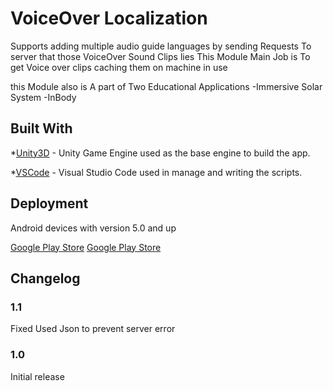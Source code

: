 # VoiceOver Localization

Supports adding multiple audio guide languages  by sending Requests To server that those VoiceOver Sound Clips lies 
This Module Main Job is To get Voice over clips caching them on machine in use 

this Module also is A part of Two Educational Applications 
-Immersive Solar System
-InBody


## Built With

*[Unity3D](https://unity3d.com/) - Unity Game Engine used as the base engine to build the app.

*[VSCode](https://code.visualstudio.com/) - Visual Studio Code used in manage and writing the scripts.

## Deployment

Android devices with version 5.0 and up

[Google Play Store](https://play.google.com/store/apps/details?id=com.vrteek.solar_system)
[Google Play Store](https://play.google.com/store/apps/details?id=com.azamoka.inbody_vr)


## Changelog
### 1.1
Fixed Used Json to prevent server error

### 1.0
Initial release